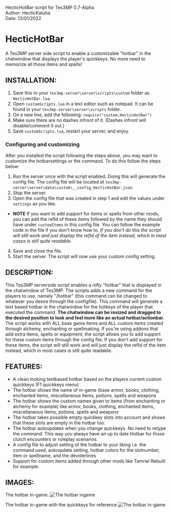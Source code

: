 HecticHotBar script for Tes3MP 0.7-Alpha  
Author: HecticKaluha  
Date: 13/01/2022  


# HecticHotBar
A Tes3MP server side script to enable a customizable "hotbar" in the chatwindow that displays the player's quickkeys. No more need to memorize all those items and spells!


## INSTALLATION:
1) Save this to your `tes3mp-server\server\scripts\custom` folder as `HecticHotBar.lua`.
2) Open `customScripts.lua` in a text editor such as notepad. It can be found in your `tes3mp-server\server\scripts` folder.
3) On a new line, add the following: `require("custom.HecticHotBar")`
4) Make sure there are no dashes infront of it. (Dashes infront will disable/comment it out.)
5) Save `customScripts.lua`, restart your server, and enjoy.

### Configuring and customizing
After you installed the script following the steps above, you may want to customize the hotbarsettings or the command. To do this follow the steps below:
1) Run the server once with the script enabled. Doing this will generate the config file. The config file will be located at `tes3mp-server\server\data\custom\__config_HecticHotBar.json`.
2) Stop the server.
3) Open the config file that was created in step 1 and edit the values under `settings` as you like.
- **NOTE** If you want to add support for items or spells from other mods, you can add the refId of these items followed by the name they should have under `customItems` in this config file. You can follow the example code in the file if you don't know how to. *If you don't do this the script will still work and just display the refId of the item instead, which in most cases is still quite readable.* 
4) Save and close the file. 
5) Start the server. The script will now use your custom config setting.


## DESCRIPTION:
This Tes3MP serverside script enables a nifty "hotbar" that is displayed in the chatwindow of Tes3MP.
The scripts adds a new command for the players to use, namely "/hotbar" (this command can be changed to whatever you desire through the configfile). This command will generate a text based hotbar in the chatwindow for the hotkeys of the player that executed the command. 
**The chatwindow can be resized and dragged to the desired position to look and feel more like an actual hotbar/actionbar.** 
The script works with ALL base game items and ALL custom items created through alchemy, enchanting or spellmaking. 
If you're using addons that add extra items, spells or equipment, the script allows you to add support for these custom items through the config file.
If you don't add support for these items, the script will still work and will just display the refId of the item instead, which in most cases is still quite readable. 


## FEATURES:
- A clean looking textbased hotbar based on the players current custom quickkeys (F1 quickkeys menu)
- The hotbar shows the name of in-game (base armor, books, clothing, enchanted items, miscellaneous items, potions. spells and weapons
- The hotbar shows the custom names given to items (from enchanting or alchemy for example) like armor, books, clothing, enchanted items, miscellaneous items, potions. spells and weapons
- The hotbar takes possible empty quickkey slots into account and shows that these slots are empty in the hotbar too.
- The hotbar autoupdates when you change quickkeys. No need to retype the command. This way you always have an up to date Hotbar for those clutch encounters or roleplay scenarios.
- A config file to adjust setting of the hotbar to your liking i.e. the command used, autoupdate setting, hotbar colors for the slotnumber, item or spellname, and the deviderlines
- Support for custom items added through other mods like Tamriel Rebuilt for example.

## IMAGES:
The hotbar in-game.
![The hotbar ingame](https://user-images.githubusercontent.com/11851645/149352570-4d132541-edd6-47d9-a5e1-bf1692bdd974.png)

The hotbar in-game with the quickkeys for reference
![The hotbar in-game ](https://user-images.githubusercontent.com/11851645/149352732-ea6ffdca-22ba-4175-8b04-e739392a200c.png)

